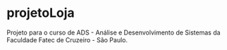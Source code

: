 # projetoLoja


Projeto para o curso de ADS - Análise e Desenvolvimento de Sistemas da Faculdade Fatec de Cruzeiro - São Paulo.
